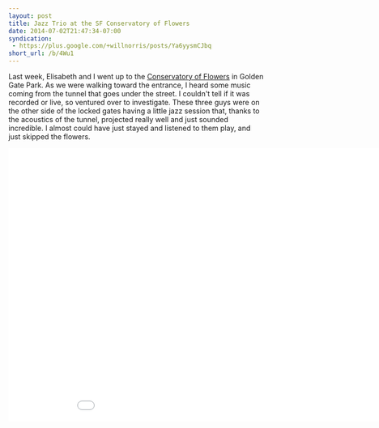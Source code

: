 ```yaml
---
layout: post
title: Jazz Trio at the SF Conservatory of Flowers
date: 2014-07-02T21:47:34-07:00
syndication:
 - https://plus.google.com/+willnorris/posts/Ya6yysmCJbq
short_url: /b/4Wu1
---
```

Last week, Elisabeth and I went up to the [Conservatory of Flowers][] in Golden Gate Park.  As we were walking toward
the entrance, I heard some music coming from the tunnel that goes under the street.  I couldn't tell if it was recorded
or live, so ventured over to investigate.  These three guys were on the other side of the locked gates having a little
jazz session that, thanks to the acoustics of the tunnel, projected really well and just sounded incredible.  I almost
could have just stayed and listened to them play, and just skipped the flowers.

[Conservatory of Flowers]: http://www.conservatoryofflowers.org/

<iframe width="960" height="540" src="//www.youtube.com/embed/wp01TRHGh1w" frameborder="0" allowfullscreen></iframe>
